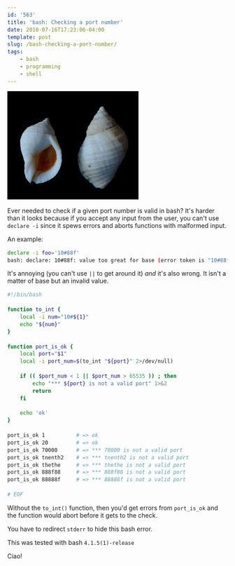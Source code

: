 ```yaml
---
id: '563'
title: 'bash: Checking a port number'
date: 2010-07-16T17:23:06-04:00
template: post
slug: /bash-checking-a-port-number/
tags:
    - bash
    - programming
    - shell
---
```


![Nucella lapillus](nucella_lapillus1.jpg 'Nucella lapil lus. Image by Manfred Heyde. Licensed under the Creative Commons Attribution ShareAlike 3.0 -License.')

Ever needed to check if a given port number is valid in bash? It's harder than
it looks because if you accept any input from the user, you can't use
`declare -i` since it spews errors and aborts functions with malformed input.

An example:

```bash
declare -i foo='10#88f'
bash: declare: 10#88f: value too great for base (error token is "10#88f")
```

It's annoying (you can't use `||` to get around it) _and_ it's also wrong. It
isn't a matter of base but an invalid value.

```bash
#!/bin/bash

function to_int {
    local -i num="10#${1}"
    echo "${num}"
}

function port_is_ok {
    local port="$1"
    local -i port_num=$(to_int "${port}" 2>/dev/null)

    if (( $port_num < 1 || $port_num > 65535 )) ; then
        echo "*** ${port} is not a valid port" 1>&2
        return
    fi

    echo 'ok'
}

port_is_ok 1          # => ok
port_is_ok 20         # => ok
port_is_ok 70000      # => *** 70000 is not a valid port
port_is_ok tnenth2    # => *** tnenth2 is not a valid port
port_is_ok thethe     # => *** thethe is not a valid port
port_is_ok 888f88     # => *** 888f88 is not a valid port
port_is_ok 88888f     # => *** 88888f is not a valid port

# EOF
```

Without the `to_int()` function, then you'd get errors from `port_is_ok` and
the function would abort before it gets to the check.

You have to redirect `stderr` to hide this bash error.

This was tested with bash `4.1.5(1)-release`

Ciao!
